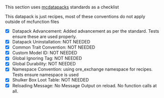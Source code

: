 This section uses [mcdatapacks](https://mc-datapacks.github.io/en/index.html) standards as a checklist

This datapack is just recipes, most of these conventions do not apply outside of mcfunction files

- [x] Datapack Advancement: Added advancement as per the standard. Tests ensure these are used properly.
- [x] Datapack Uninstallation: NOT NEEDED
- [x] Common Trait Convention: NOT NEEDED
- [x] Custom Model ID: NOT NEEDED
- [x] Global Ignoring Tag: NOT NEEDED
- [x] Global Durability: NOT NEEDED
- [x] Namespace Convention: using ore_exchange namespace for recipes. Tests ensure namespace is used
- [x] Shulker Box Loot Table:  NOT NEEDED
- [x] Reloading Message: No Message Output on reload. No function calls at all.
